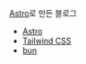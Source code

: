 [Astro](https://astro.build)로 만든 블로그

- [Astro](https://astro.build)
- [Tailwind CSS](https://tailwindcss.com/)
- [bun](https://bun.sh)
